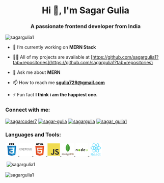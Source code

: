 <h1 align="center">Hi 👋, I'm Sagar Gulia</h1>
<h3 align="center">A passionate frontend developer from India</h3>

<p align="left"> <img src="https://komarev.com/ghpvc/?username=sagargulia1&label=Profile%20views&color=0e75b6&style=flat" alt="sagargulia1" /> </p>

- 🔭 I’m currently working on **MERN Stack**

- 👨‍💻 All of my projects are available at [https://github.com/sagargulia1?tab=repositories](https://github.com/sagargulia1?tab=repositories)

- 💬 Ask me about **MERN**

- 📫 How to reach me **sgulia729@gmail.com**

- ⚡ Fun fact **I think i am the happiest one.**

<h3 align="left">Connect with me:</h3>
<p align="left">
<a href="https://twitter.com/sagarcoder7" target="blank"><img align="center" src="https://raw.githubusercontent.com/rahuldkjain/github-profile-readme-generator/master/src/images/icons/Social/twitter.svg" alt="sagarcoder7" height="30" width="40" /></a>
<a href="https://linkedin.com/in/sagar-gulia" target="blank"><img align="center" src="https://raw.githubusercontent.com/rahuldkjain/github-profile-readme-generator/master/src/images/icons/Social/linked-in-alt.svg" alt="sagar-gulia" height="30" width="40" /></a>
<a href="https://fb.com/sagargulia" target="blank"><img align="center" src="https://raw.githubusercontent.com/rahuldkjain/github-profile-readme-generator/master/src/images/icons/Social/facebook.svg" alt="sagargulia" height="30" width="40" /></a>
<a href="https://instagram.com/sagar_gulia1" target="blank"><img align="center" src="https://raw.githubusercontent.com/rahuldkjain/github-profile-readme-generator/master/src/images/icons/Social/instagram.svg" alt="sagar_gulia1" height="30" width="40" /></a>
</p>

<h3 align="left">Languages and Tools:</h3>
<p align="left"> <a href="https://www.w3schools.com/css/" target="_blank" rel="noreferrer"> <img src="https://raw.githubusercontent.com/devicons/devicon/master/icons/css3/css3-original-wordmark.svg" alt="css3" width="40" height="40"/> </a> <a href="https://expressjs.com" target="_blank" rel="noreferrer"> <img src="https://raw.githubusercontent.com/devicons/devicon/master/icons/express/express-original-wordmark.svg" alt="express" width="40" height="40"/> </a> <a href="https://www.w3.org/html/" target="_blank" rel="noreferrer"> <img src="https://raw.githubusercontent.com/devicons/devicon/master/icons/html5/html5-original-wordmark.svg" alt="html5" width="40" height="40"/> </a> <a href="https://developer.mozilla.org/en-US/docs/Web/JavaScript" target="_blank" rel="noreferrer"> <img src="https://raw.githubusercontent.com/devicons/devicon/master/icons/javascript/javascript-original.svg" alt="javascript" width="40" height="40"/> </a> <a href="https://www.mongodb.com/" target="_blank" rel="noreferrer"> <img src="https://raw.githubusercontent.com/devicons/devicon/master/icons/mongodb/mongodb-original-wordmark.svg" alt="mongodb" width="40" height="40"/> </a> <a href="https://nodejs.org" target="_blank" rel="noreferrer"> <img src="https://raw.githubusercontent.com/devicons/devicon/master/icons/nodejs/nodejs-original-wordmark.svg" alt="nodejs" width="40" height="40"/> </a> <a href="https://reactjs.org/" target="_blank" rel="noreferrer"> <img src="https://raw.githubusercontent.com/devicons/devicon/master/icons/react/react-original-wordmark.svg" alt="react" width="40" height="40"/> </a> </p>

<p>&nbsp;<img align="center" src="https://github-readme-stats.vercel.app/api?username=sagargulia1&show_icons=true&locale=en" alt="sagargulia1" /></p>

<p><img align="center" src="https://github-readme-streak-stats.herokuapp.com/?user=sagargulia1&" alt="sagargulia1" /></p>
